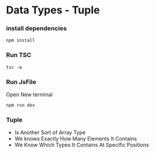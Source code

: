 # Data Types - Tuple

### install dependencies

```
npm install
```

### Run TSC

```
tsc -w
```

### Run JsFile

Open New terminal

```
npm run dev
```

### Tuple

- Is Another Sort of Array Type
- We knows Exactly How Many Elements It Contains
- We Know Which Types It Contains At Specific Positions
